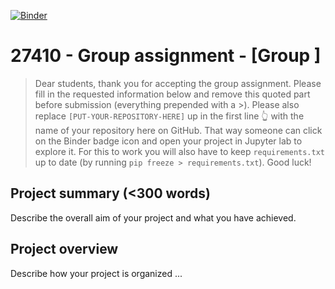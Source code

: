 [![Binder](https://mybinder.org/badge_logo.svg)](https://mybinder.org/v2/gh/27410/[PUT-YOUR-REPOSITORY-HERE]/master)

# 27410 - Group assignment - [Group ]

> Dear students, thank you for accepting the group assignment. Please fill in the
> requested information below and remove this quoted part before submission (everything prepended with a >).
> Please also replace `[PUT-YOUR-REPOSITORY-HERE]` up in the first line 👆 with the name of your repository here on GitHub.
> That way someone can click on the Binder badge icon and open your project in Jupyter lab to explore it.
> For this to work you will also have to keep `requirements.txt` up to date (by running `pip freeze > requirements.txt`).
> Good luck!

## Project summary (<300 words)
Describe the overall aim of your project and what you have achieved.

## Project overview
Describe how your project is organized ...

